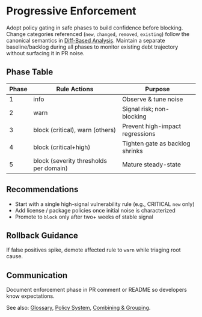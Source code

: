# Progressive Enforcement

Adopt policy gating in safe phases to build confidence before blocking. Change categories referenced (`new`, `changed`, `removed`, `existing`) follow the canonical semantics in [Diff-Based Analysis](../concepts/diff-analysis.md). Maintain a separate baseline/backlog during all phases to monitor existing debt trajectory without surfacing it in PR noise.

## Phase Table
| Phase | Rule Actions | Purpose |
|-------|--------------|---------|
| 1 | info | Observe & tune noise |
| 2 | warn | Signal risk; non-blocking |
| 3 | block (critical), warn (others) | Prevent high-impact regressions |
| 4 | block (critical+high) | Tighten gate as backlog shrinks |
| 5 | block (severity thresholds per domain) | Mature steady-state |

## Recommendations
- Start with a single high-signal vulnerability rule (e.g., CRITICAL `new` only)
- Add license / package policies once initial noise is characterized
- Promote to `block` only after two+ weeks of stable signal

## Rollback Guidance
If false positives spike, demote affected rule to `warn` while triaging root cause.

## Communication
Document enforcement phase in PR comment or README so developers know expectations.

See also: [Glossary](../concepts/glossary.md), [Policy System](../concepts/policy-system.md), [Combining & Grouping](../output/combining-grouping.md).
